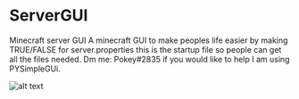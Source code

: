 # ServerGUI
Minecraft server GUI
A minecraft GUI to make peoples life easier by making TRUE/FALSE for server.properties this is the startup file so people can get all the files needed. Dm me: Pokey#2835 if you would like to help I am using PYSimpleGUi.

![alt text](https://drive.google.com/uc?export=download&id=1R7TaWfS7Z3UxsTas3cY48OjWql0S6aPo)
